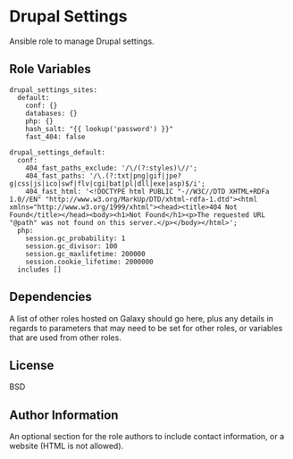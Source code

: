 Drupal Settings
===============

Ansible role to manage Drupal settings.


Role Variables
--------------

```
drupal_settings_sites:
  default:
    conf: {}
    databases: {}
    php: {}
    hash_salt: "{{ lookup('password') }}"
    fast_404: false

drupal_settings_default:
  conf:
    404_fast_paths_exclude: '/\/(?:styles)\//';
    404_fast_paths: '/\.(?:txt|png|gif|jpe?g|css|js|ico|swf|flv|cgi|bat|pl|dll|exe|asp)$/i';
    404_fast_html: '<!DOCTYPE html PUBLIC "-//W3C//DTD XHTML+RDFa 1.0//EN" "http://www.w3.org/MarkUp/DTD/xhtml-rdfa-1.dtd"><html xmlns="http://www.w3.org/1999/xhtml"><head><title>404 Not Found</title></head><body><h1>Not Found</h1><p>The requested URL "@path" was not found on this server.</p></body></html>';
  php:
    session.gc_probability: 1
    session.gc_divisor: 100
    session.gc_maxlifetime: 200000
    session.cookie_lifetime: 2000000
  includes []
```

Dependencies
------------

A list of other roles hosted on Galaxy should go here, plus any details in regards to parameters that may need to be set for other roles, or variables that are used from other roles.

License
-------

BSD

Author Information
------------------

An optional section for the role authors to include contact information, or a website (HTML is not allowed).
